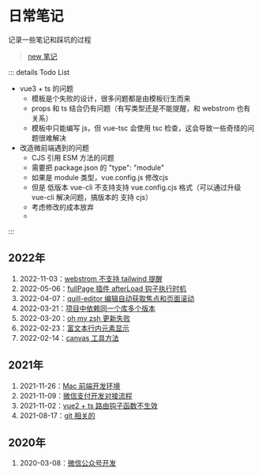 # 日常笔记

记录一些笔记和踩坑的过程

> [new 笔记](https://github.com/tangxve/notes/issues/new)



::: details Todo List

- vue3 + ts 的问题
    - 模板是个失败的设计，很多问题都是由模板衍生而来
    - props 和 ts 结合仍有问题（有写类型还是不能提醒，和 webstrom 也有关系）
    - 模板中只能编写 js，但 vue-tsc 会使用 tsc 检查，这会导致一些奇怪的问题很难解决
- 改造微前端遇到的问题
    - CJS 引用 ESM 方法的问题
    - 需要把 package.json 的 "type": "module"
    - 如果是 module 类型，vue.config.js 修改cjs
    - 但是 低版本 vue-cli 不支持支持 vue.config.cjs 格式（可以通过升级 vue-cli 解决问题，搞版本的 支持 cjs）
    - 考虑修改的成本放弃
    -

:::


## 2022年

1. 2022-11-03：[webstrom 不支持 tailwind 提醒](./12.md)
2. 2022-05-06：[fullPage 插件 afterLoad 钩子执行时机](./11.md)
3. 2022-04-07：[quill-editor 编辑自动获取焦点和页面滚动](./10.md)
4. 2022-03-21：[项目中依赖同一个库多个版本](./9.md)
5. 2022-03-20：[oh my zsh 更新失败](./8.md)
6. 2022-02-23：[富文本行内元素显示](./7.md)
7. 2022-02-14：[canvas 工具方法](./6.md)

## 2021年

1. 2021-11-26：[Mac 前端开发环境](./5.md)
2. 2021-11-09：[微信支付开发对接流程](./4.md)
3. 2021-11-02：[vue2 + ts 路由钩子函数不生效](./3.md)
4. 2021-08-17：[git 相关的](./2.md)

## 2020年

1. 2020-03-08：[微信公众号开发](./1.md)
